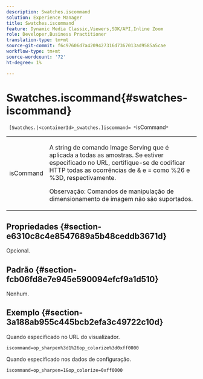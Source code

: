 ```yaml
---
description: Swatches.iscommand
solution: Experience Manager
title: Swatches.iscommand
feature: Dynamic Media Classic,Viewers,SDK/API,Inline Zoom
role: Developer,Business Practitioner
translation-type: tm+mt
source-git-commit: f6c97606d7a4209427316d7367013ad9585a5cae
workflow-type: tm+mt
source-wordcount: '72'
ht-degree: 1%

---
```



# Swatches.iscommand{#swatches-iscommand}

` [Swatches.|<containerId>_swatches.]iscommand= *`isCommand`*`

<table id="table_43A84C1044574A6FAB8CE67D71AAD5EC"> 
 <tbody> 
  <tr> 
   <td colname="col1"> <p> <span class="codeph"> <span class="varname"> isCommand</span> </span> </p> </td> 
   <td colname="col2"> <p> A string de comando Image Serving que é aplicada a todas as amostras. Se estiver especificado no URL, certifique-se de codificar HTTP todas as ocorrências de <span class="codeph"> &amp;</span> e <span class="codeph"> =</span> como <span class="codeph"> %26</span> e <span class="codeph"> %3D</span>, respectivamente. </p> <p> <p>Observação:  Comandos de manipulação de dimensionamento de imagem não são suportados. </p> </p> </td> 
  </tr> 
 </tbody> 
</table>

## Propriedades {#section-e6310c8c4e8547689a5b48ceddb3671d}

Opcional.

## Padrão {#section-fcb06fd8e7e945e590094efcf9a1d510}

Nenhum.

## Exemplo {#section-3a188ab955c445bcb2efa3c49722c10d}

Quando especificado no URL do visualizador.

`iscommand=op_sharpen%3d1%26op_colorize%3d0xff0000`

Quando especificado nos dados de configuração.

`iscommand=op_sharpen=1&op_colorize=0xff0000`

